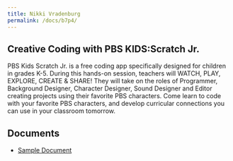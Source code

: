 ```yaml
---
title: Nikki Vradenburg
permalink: /docs/b7p4/
---
```


## Creative Coding with PBS KIDS:Scratch Jr.

PBS Kids Scratch Jr. is a free coding app specifically designed for children in grades K-5. During this hands-on session, teachers will WATCH, PLAY, EXPLORE, CREATE & SHARE! They will take on the roles of Programmer, Background Designer, Character Designer, Sound Designer and Editor creating projects using their favorite PBS characters. Come learn to code with your favorite PBS characters, and develop curricular connections you can use in your classroom tomorrow.

## Documents
 - [Sample Document](../wednesday/breakout7/documents/b1p1d1.pdf)